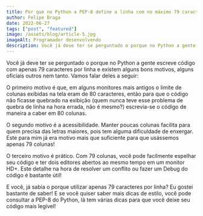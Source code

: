```yaml
---
title: Por que no Python a PEP-8 define a linha com no máximo 79 caracteres?
author: Felipe Braga
date: 2022-06-27
tags: ["post", "featured"]
image: /assets/blog/article-5.jpg
imageAlt: Programador desenvolvendo
description: Você já deve ter se perguntado o porque no Python a gente escreve código com apenas 79 caracteres. Descubra agora o porque!
---
```


Você já deve ter se perguntado o porque no Python a gente escreve código com apenas 79 caracteres por linha e existem alguns bons motivos, alguns oficiais outros nem tanto. Vamos falar deles a seguir:

O primeiro motivo é que, em alguns monitores mais antigos o limite de colunas exibidas na tela eram de 80 caracteres, então para que o código não ficasse quebrado na exibição (quem nunca teve esse problema de quebra de linha na hora errada, não é mesmo?) escrevia-se o código de maneira a caber em 80 colunas.

O segundo motivo é a acessibilidade. Manter poucas colunas facilita para quem precisa das letras maiores, pois tem alguma dificuldade de enxergar. Este para mim já era motivo mais que suficiente para que usássemos apenas 79 colunas!

O terceiro motivo é prático. Com 79 colunas, você pode facilmente espelhar seu código e ter dois editores abertos ao mesmo tempo em um monitor HD+. Este detalhe na hora de resolver um conflito ou fazer um Debug do código é bastante útil!

E você, já sabia o porque utilizar apenas 79 caracteres por linha? Eu gostei bastante de saber! E se você quiser saber mais dicas de estilo, você pode consultar a PEP-8 do Python, lá tem várias dicas para que você deixe seu código mais legível!